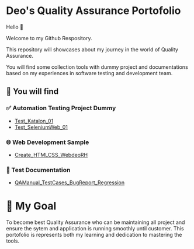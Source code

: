 # Deo's Quality Assurance Portofolio 

Hello 👋 

Welcome to my Github Respository.

This repository will showcases about my journey in the world of Quality Assurance.

You will find some collection tools with dummy project and documentations based on my experiences in software testing and development team.

## 🚀 You will find
### ✅ Automation Testing Project Dummy
- [Test_Katalon_01](https://github.com/deoRH/Test_Katalon_01)
- [Test_SeleniumWeb_01](https://github.com/deoRH/Test_SeleniumWeb_01)

### 🌐 Web Development Sample
- [Create_HTMLCSS_WebdeoRH](https://github.com/deoRH/Create_HTMLCSS_WebdeoRH)

### 🧪 Test Documentation
- [QAManual_TestCases_BugReport_Regression](https://github.com/deoRH/QAManual_TestCases_BugReport_Regression)

# 🎯 My Goal
To become best Quality Assurance who can be maintaining all project and ensure the sytem and application is running smoothly until customer. This portofolio is represents both my learning and dedication to mastering the tools.
